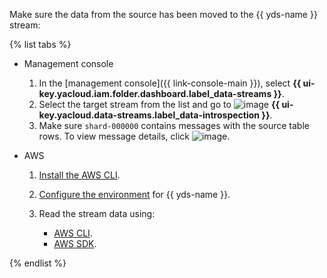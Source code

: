 Make sure the data from the source has been moved to the {{ yds-name }} stream:

  {% list tabs %}

  * Management console

      1. In the [management console]({{ link-console-main }}), select **{{ ui-key.yacloud.iam.folder.dashboard.label_data-streams }}**.
      1. Select the target stream from the list and go to ![image](../../_assets/data-introspection.svg) **{{ ui-key.yacloud.data-streams.label_data-introspection }}**.
      1. Make sure `shard-000000` contains messages with the source table rows. To view message details, click ![image](../../_assets/eye.svg).

  * AWS

      1. [Install the AWS CLI](https://docs.aws.amazon.com/cli/latest/userguide/getting-started-install.html).
      1. [Configure the environment](../../data-streams/quickstart/index.md) for {{ yds-name }}.
      1. Read the stream data using:

          * [AWS CLI](../../data-streams/operations/aws-cli/get-records.md).
          * [AWS SDK](../../data-streams/operations/aws-sdk/get-records.md).

  {% endlist %}

